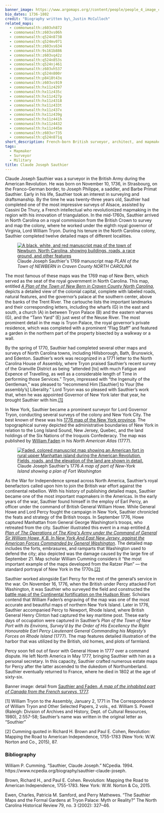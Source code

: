 ```yaml
---
banner_image: https://www.argomaps.org//content/people/people_4_image_compress_100.jpg
bio_dates: 1736-1802
credit: "Biography written by\_Justin McCulloch"
related_maps:
  - commonwealth:z603vh872
  - commonwealth:z603vs06h
  - commonwealth:q524n8738
  - commonwealth:q524mv071
  - commonwealth:z603vs634
  - commonwealth:9s161b886
  - commonwealth:z603vq42z
  - commonwealth:q524n853s
  - commonwealth:q524nj461
  - commonwealth:z603vh537
  - commonwealth:q524n800r
  - commonwealth:p8418t43x
  - commonwealth:z603vs919
  - commonwealth:hx11z4297
  - commonwealth:hx11z435c
  - commonwealth:hx11z427p
  - commonwealth:hx11z4318
  - commonwealth:hx11z433t
  - commonwealth:hx11z437x
  - commonwealth:hx11z439g
  - commonwealth:hx11z441h
  - commonwealth:hx11z4432
  - commonwealth:hx11z445m
  - commonwealth:z603vr735
  - commonwealth:q524n871q
short_description: French-born British surveyor, architect, and mapmaker
tags:
  - Mapmaker
  - Surveyor
  - Military
title: Claude Joseph Sauthier
---
```

<p>Claude Joseph Sauthier was a surveyor in the British Army during the American Revolution. He was born on November 10, 1736, in Strasbourg, on the Franco-German border, to Joseph Philippe, a saddler, and Barbe Primat Sauthier. Early in his life, Sauthier took an interest in surveying and draftsmanship. By the time he was twenty-three years old, Sauthier had completed one of the most impressive surveys of Alsace, assisted by Cassini De Thury, a French intellectual who revolutionized mapmaking in the region with his innovation of triangulation. In the mid-1760s, Sauthier arrived in North Carolina on a royal commission from the British Crown to survey and map the colony, where he worked under the eighth royal governor of Virginia, Lord William Tryon. During his tenure in the North Carolina colony, Sauthier completed twelve detailed maps of different localities.</p>

<figure class="img_left_50"><a href="/maps/commonwealth:hx11z441h"><img alt="A black, white, and red manuscript map of the town of Newburn, North Carolina, showing buildings, roads, a race ground, and other features" src="https://iiif.digitalcommonwealth.org/iiif/2/commonwealth:hx11z442s/full/800,/0/default.jpg" /></a>

<figcaption>Claude Joseph Sauthier&#39;s 1769 manuscript map <em>PLAN of the Town of NEWBERN in Craven County NORTH CAROLINA</em></figcaption>
</figure>

<p>The most famous of these maps was the 1769 map of New Bern, which served as the seat of the royal government in North Carolina. This map, entitled <a href="/maps/commonwealth:hx11z441h"><em>A Plan of the Town of New Bern in Craven County North Carolina</em></a>, depicts a detailed view of the colonial capital, complete with labeled roads, natural features, and the governor&rsquo;s palace at the southern center, above the banks of the Trent River. The cartouche lists the important landmarks and their corresponding letters, including the wharfs (G) in the east and south, a church (A) in between Tryon Palace (B) and the eastern wharves (G), and the &ldquo;Tann Yard&rdquo; (E) just west of the Neuse River. The most prominent detail in the map is Tryon Palace, the royal governor&rsquo;s private residence, which was completed with a prominent &ldquo;Flag Staff&rdquo; and featured a garden in the northern part of the property bisected by a walkway or a wall.</p>

<p>By the spring of 1770, Sauthier had completed several other maps and surveys of North Carolina towns, including Hillsborough, Bath, Brunswick, and Edenton. Sauthier&rsquo;s work was recognized in a 1771 letter to the North Carolina House of Assembly, where Tryon praised Sauthier&rsquo;s recent survey of the Granville District as being &ldquo;attended [to] with much Fatigue and Expence of Travelling, as well as a considerable length of Time in performing those Services.&rdquo; Tryon, impressed with &ldquo;the Ingenuity of the Gentleman,&rdquo; was pleased to &ldquo;recommend Him [Sauthier] to Your [the assembly&rsquo;s] Liberality.&rdquo; Lord Tryon was so pleased with Sauthier&rsquo;s work that, when he was appointed Governor of New York later that year, he brought Sauthier with him.<a href="#fn1">[1]</a></p>

<p>In New York, Sauthier became a prominent surveyor for Lord Governor Tryon, conducting several surveys of the colony and New York City. The best known of these was his <a href="/maps/commonwealth:z603vs634">1776 map of the New York province</a>. The topographical survey depicted the administrative boundaries of New York in relation to the Long Island Sound, New Jersey, Quebec, and the land holdings of the Six Nations of the Iroquois Confederacy. The map was published by <a href="/people/william-faden">William Faden</a> in his <em>North American Atlas</em> (1777).</p>

<figure class="img_right_50"><a href="/maps/commonwealth:q524n8738"><img alt="Faded, colored manuscript map showing an American fort in rural upper Manhattan island during the American Revolution. Fields, roads, and the elevation of the land are shown in detail." src="https://iiif.digitalcommonwealth.org/iiif/2/commonwealth:q524n874j/full/433,/0/default.jpg" /></a>

<figcaption>Claude Joseph Sauthier&#39;s 1776 <em>A map of part of New-York Island showing a plan of Fort Washington</em></figcaption>
</figure>

<p>As the War for Independence spread across North America, Sauthier&rsquo;s royal benefactors called upon him to join the British war effort against the continental rebellion. With his history of publishing detailed maps, Sauthier became one of the most important mapmakers in the Americas. In the early years of the war, Sauthier found himself in the employ of Earl Percy, an officer under the command of British General William Howe. While General Howe and Lord Percy fought the campaign in New York, Sauthier chronicled the feats and strategy of the British troops. In September 1776, Howe captured Manhattan from General George Washington&rsquo;s troops, who retreated from the city. Sauthier&nbsp;illustrated this event in a map entitled <a href="/maps/commonwealth:q524n800r"><em>A Plan of The Operations of The King&#39;s Army under the Command of General Sir William Howe, K.B. In New York And East New Jersey, against the American Forces Commanded by General Washington</em></a>. The detailed map includes the forts, embrasures, and ramparts that Washington used to defend the city; also depicted was the damage caused by the large fire of September 21. Map scholar William Cumming considers it &ldquo;the most important example of the maps developed from the Ratzer Plan&rdquo; &mdash; the standard portrayal of New York in the 1770s.<a href="#fn2">[2]</a></p>

<p>Sauthier worked alongside Earl Percy for the rest of the general&rsquo;s service in the war. On November 16, 1776, when the British under Percy attacked Fort Washington, it was Sauthier who surveyed the field and constructed the <a href="/maps/commonwealth:q524n8738">battle map of the Continental fortification on the Hudson River</a>. Scholars contend that William Faden&rsquo;s engraving of the map was one of the most accurate and beautiful maps of northern New York Island. Later in 1776, Sauthier accompanied Percy to Newport, Rhode Island, where British General Henry Clinton had captured the key maritime post. These early days of occupation were&nbsp;captured in Sauthier&rsquo;s <em>Plan of the Town of New Port with its Environs, Survey&rsquo;d by the Order of His Excellency the Right Honourable Earl Percy Lieutenant General Commanding his Majesty&rsquo;s Forces on Rhode Island</em> (1777). The map features detailed illustration of the harbor that was utilized by the British, old homes, and plots of farmland.</p>

<p>Percy soon fell out of favor with General Howe in 1777 over a command dispute. He left North America in May 1777, bringing Sauthier with him as a personal secretary. In this capacity, Sauthier crafted numerous estate maps for Percy after the latter ascended to the dukedom of Northumberland. Sauthier eventually returned to France, where he died in 1802 at the age of sixty-six.</p>

<p>Banner image: detail from <a href="/maps/commonwealth:q524mv071">Sauthier and Faden, <em>A map of the inhabited part of Canada from the French surveys</em>,&nbsp;1777</a>.&nbsp;</p>

<p><a name="fn1">[1]</a> William Tryon to the Assembly, January 2, 1771 in The Correspondence of William Tryon and Other Selected Papers, 2 vols., ed. William S. Powell (Raleigh: Division of Archives and History, Dept. of Cultural Resources, 1980), 2:557-58; Sauthier&rsquo;s name was written in the original letter as &ldquo;Southier&rdquo;</p>

<p><a name="fn1">[2]</a> Cumming quoted in Richard H. Brown and Paul E. Cohen,&nbsp;Revolution: Mapping the Road to American Independence, 1755-1783&nbsp;(New York: W.W. Norton and Co., 2015), 87.</p>

### Bibliography

<p>William P. Cumming. &ldquo;Sauthier, Claude Joseph.&rdquo; NCpedia. 1994.&nbsp; https://www.ncpedia.org/biography/sauthier-claude-joseph.</p>

<p>Brown, Richard H., and Paul E. Cohen. Revolution: Mapping the Road to American Independence, 1755-1783. New York: W.W. Norton &amp; Co, 2015.</p>

<p>Ewen, Charles, Patricia M. Samford, and Perry Mathewes. &ldquo;The Sauthier Maps and the Formal Gardens at Tryon Palace: Myth or Reality?&rdquo;&nbsp;The North Carolina Historical Review&nbsp;79, no. 3 (2002): 327&ndash;46.</p>
